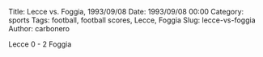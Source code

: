 Title: Lecce vs. Foggia, 1993/09/08
Date: 1993/09/08 00:00
Category: sports
Tags: football, football scores, Lecce, Foggia
Slug: lecce-vs-foggia
Author: carbonero


Lecce 0 - 2 Foggia
